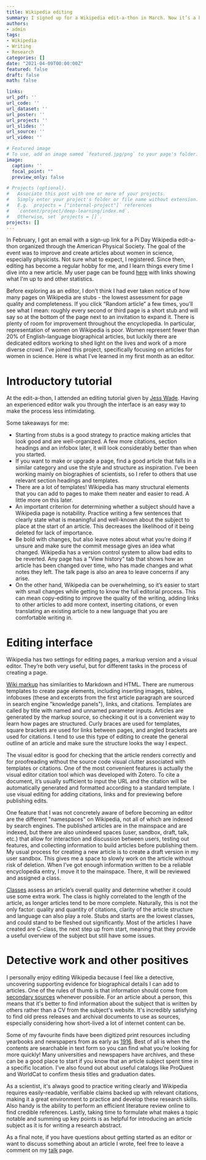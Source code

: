 ```yaml
---
title: Wikipedia editing
summary: I signed up for a Wikipedia edit-a-thon in March. Now it’s a hobby!
authors:
- admin
tags: 
- Wikipedia
- Writing
- Research 
categories: []
date: "2021-04-09T00:00:00Z"
featured: false
draft: false
math: false

links:
url_pdf: ''
url_code: ''
url_dataset: ''
url_poster: ''
url_project: ''
url_slides: ''
url_source: ''
url_video: ''

# Featured image
# To use, add an image named `featured.jpg/png` to your page's folder. 
image:
  caption: ''
  focal_point: ""
  preview_only: false

# Projects (optional).
#   Associate this post with one or more of your projects.
#   Simply enter your project's folder or file name without extension.
#   E.g. `projects = ["internal-project"]` references 
#   `content/project/deep-learning/index.md`.
#   Otherwise, set `projects = []`.
projects: []
---
```

In February, I got an email with a sign-up link for a Pi Day Wikipedia edit-a-thon organized through the American Physical Society. The goal of the event was to improve and create articles about women in science, especially physicists. Not sure what to expect, I registered. Since then, editing has become a regular hobby for me, and I learn things every time I dive into a new article. My user page can be found <a href='https://en.wikipedia.org/wiki/User:Darfst'>here</a> with links showing what I'm up to and other statistics.

Before exploring as an editor, I don’t think I had ever taken notice of how many pages on Wikipedia are stubs - the lowest assessment for page quality and completeness. If you click “Random article” a few times, you’ll see what I mean: roughly every second or third page is a short stub and will say so at the bottom of the page next to an invitation to expand it. There is plenty of room for improvement throughout the encyclopedia. In particular, representation of women on Wikipedia is poor. Women represent fewer than 20% of English-language biographical articles, but luckily there are dedicated editors working to shed light on the lives and work of a more diverse crowd. I’ve joined this project, specifically focusing on articles for women in science. Here is what I’ve learned in my first month as an editor.

# Introductory tutorial 

At the edit-a-thon, I attended an editing tutorial given by <a href='https://en.wikipedia.org/wiki/Jess_Wade'>Jess Wade</a>. Having an experienced editor walk you through the interface is an easy way to make the process less intimidating.

Some takeaways for me:

- Starting from stubs is a good strategy to practice making articles that look good and are well-organized. A few more citations, section headings and an infobox later, it will look considerably better than when you started.
- If you want to make or upgrade a page, find a good article that falls in a similar category and use the style and structure as inspiration. I’ve been working mainly on biographies of scientists, so I refer to others that use relevant section headings and templates.
- There are a lot of templates! Wikipedia has many structural elements that you can add to pages to make them neater and easier to read. A little more on this later.
- An important criterion for determining whether a subject should have a Wikipedia page is notability. Practice writing a few sentences that clearly state what is meaningful and well-known about the subject to place at the start of an article. This decreases the likelihood of it being deleted for lack of importance. 
- Be bold with changes, but also leave notes about what you’re doing if unsure and make sure the commit message gives an idea what changed. Wikipedia has a version control system to allow bad edits to be reverted. Any page has a "View history" tab that shows how an article has been changed over time, who has made changes and what notes they left. The talk page is also an area to leave concerns if any arise.
- On the other hand, Wikipedia can be overwhelming, so it’s easier to start with small changes while getting to know the full editorial process. This can mean copy-editing to improve the quality of the writing, adding links to other articles to add more context, inserting citations, or even translating an existing article to a new language that you are comfortable writing in.

# Editing interface

Wikipedia has two settings for editing pages, a markup version and a visual editor. They’re both very useful, but for different tasks in the process of creating a page. 

<a href='https://en.wikipedia.org/wiki/Help:Wikitext'>Wiki markup</a> has similarities to Markdown and HTML. There are numerous templates to create page elements, including inserting images, tables, infoboxes (these and excerpts from the first article paragraph are sourced in search engine "knowledge panels"), links, and citations. Templates are called by title with named and unnamed parameter inputs.
Articles are generated by the markup source, so checking it out is a convenient way to learn how pages are structured. Curly braces are used for templates, square brackets are used for links between pages, and angled brackets are used for citations. I tend to use this type of editing to create the general outline of an article and make sure the structure looks the way I expect.

The visual editor is good for checking that the article renders correctly and for proofreading without the source code visual clutter associated with templates or citations. One of the most convenient features is actually the visual editor citation tool which was developed with Zotero. To cite a document, it’s usually sufficient to input the URL and the citation will be automatically generated and formatted according to a standard template. I use visual editing for adding citations, links and for previewing before publishing edits.

One feature that I was not concretely aware of before becoming an editor are the different "namespaces" on Wikipedia, not all of which are indexed by search engines. The published articles are in the mainspace and are indexed, but there are also unindexed spaces (user, sandbox, draft, talk, etc.) that allow for interaction and discussion between users, testing out features, and collecting information to build articles before publishing them. My usual process for creating a new article is to create a draft version in my user sandbox. This gives me a space to slowly work on the article without risk of deletion. When I’ve got enough information written to be a reliable encyclopedia entry, I move it to the mainspace. There, it will be reviewed and assigned a class.

<a href='https://en.wikipedia.org/wiki/Wikipedia:Content_assessment'>Classes</a> assess an article’s overall quality and determine whether it could use some extra work. The class is highly correlated to the length of the article, as longer articles tend to be more complete. Naturally, this is not the only factor: quality and quantity of citations, clarity of the article structure and language can also play a role. Stubs and starts are the lowest classes, and could stand to be fleshed out significantly. Most of the articles I have created are C-class, the next step up from start, meaning that they provide a useful overview of the subject but still have some issues. 

# Detective work and other positives

I personally enjoy editing Wikipedia because I feel like a detective, uncovering supporting evidence for biographical details I can add to articles. One of the rules of thumb is that information should come from <a href='https://en.wikipedia.org/wiki/Wikipedia:Reliable_sources'>secondary sources</a> whenever possible. For an article about a person, this means that it's better to find information about the subject that is written by others rather than a CV from the subject's website. It's incredibly satisfying to find old press releases and archival documents to use as sources, especially considering how short-lived a lot of internet content can be.

Some of my favourite finds have been digitized print resources including yearbooks and newspapers from as early as <a href='https://dx.doi.org/10.14288/1.0370828'>1916</a>. Best of all is when the contents are searchable in text form so you can find what you’re looking for more quickly! Many universities and newspapers have archives, and these can be a good place to start if you know that an article subject spent time in a specific location. I've also found out about useful catalogs like ProQuest and WorldCat to confirm thesis titles and graduation dates.

As a scientist, it's always good to practice writing clearly and Wikipedia requires easily-readable, verifiable claims backed up with relevant citations, making it a great environment to practice and develop these research skills. Also handy is the ability to perform an efficient literature review online to find credible references. Lastly, taking time to formulate what makes a topic notable and summing up key points is as helpful for introducing an article subject as it is for writing a research abstract.

As a final note, if you have questions about getting started as an editor or want to discuss something about an article I wrote, feel free to leave a comment on my <a href='https://en.wikipedia.org/wiki/User_talk:Darfst'>talk</a> page.

